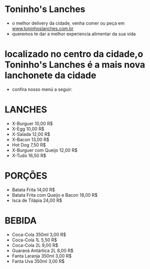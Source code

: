 # Toninho's Lanches
* o melhor delivery da cidade, venha comer ou peça em www.toninhoslanches.com.br
* queremos te dar a melhor experiencia alimentar da sua vida
# localizado no centro da cidade,o Toninho's Lanches é a mais nova lanchonete da cidade
* confira nosso menú a seguir:

# LANCHES
- X-Burguer 10,00 R$
- X-Egg 10,00 R$
- X-Salada 12,00 R$
- X-Bacon 13,00 R$
- Hot Dog 7,50 R$
- X-Burguer com Queijo 12,00 R$
- X-Tudo 16,50 R$

# PORÇÕES
- Batata Frita 14,00 R$
- Batata Frita com Queijo e Bacon 18,00 R$
- Isca de Tilápia 24,00 R$

# BEBIDA
- Coca-Cola 350ml 3,00 R$
- Coca-Cola 1L 5,50 R$
- Coca-Cola 2L 9,00 R$
- Guaraná Antártica 2L 8,00 R$
- Fanta Laranja 350ml 3,00 R$
- Fanta Uva 350ml 3,00 R$
